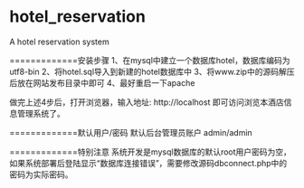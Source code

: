 # hotel_reservation
A hotel reservation system


=============安装步骤
1、在mysql中建立一个数据库hotel，数据库编码为utf8-bin
2、将hotel.sql导入到新建的hotel数据库中
3、将www.zip中的源码解压后放在网站发布目录中即可
4、最好重启一下apache

做完上述4步后，打开浏览器，输入地址: http://localhost 即可访问浏览本酒店信息管理系统了。

=============默认用户/密码
默认后台管理员账户 admin/admin

=============特别注意
系统开发是mysql数据库的默认root用户密码为空，
如果系统部署后登陆显示“数据库连接错误”，需要修改源码dbconnect.php中的密码为实际密码。


